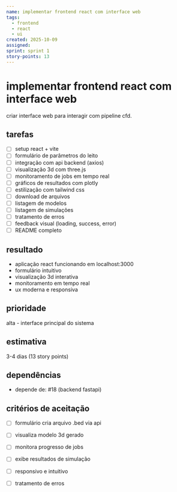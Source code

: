 ```yaml
---
name: implementar frontend react com interface web
tags:
  - frontend
  - react
  - ui
created: 2025-10-09
assigned: 
sprint: sprint 1
story-points: 13
---
```


# implementar frontend react com interface web

criar interface web para interagir com pipeline cfd.

## tarefas
- [ ] setup react + vite
- [ ] formulário de parâmetros do leito
- [ ] integração com api backend (axios)
- [ ] visualização 3d com three.js
- [ ] monitoramento de jobs em tempo real
- [ ] gráficos de resultados com plotly
- [ ] estilização com tailwind css
- [ ] download de arquivos
- [ ] listagem de modelos
- [ ] listagem de simulações
- [ ] tratamento de erros
- [ ] feedback visual (loading, success, error)
- [ ] README completo

## resultado
- aplicação react funcionando em localhost:3000
- formulário intuitivo
- visualização 3d interativa
- monitoramento em tempo real
- ux moderna e responsiva

## prioridade
alta - interface principal do sistema

## estimativa
3-4 dias (13 story points)

## dependências
- depende de: #18 (backend fastapi)

## critérios de aceitação
- [ ] formulário cria arquivo .bed via api
- [ ] visualiza modelo 3d gerado
- [ ] monitora progresso de jobs
- [ ] exibe resultados de simulação
- [ ] responsivo e intuitivo
- [ ] tratamento de erros

